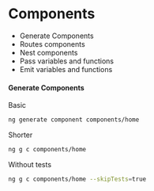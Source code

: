 # Components
* Generate Components
* Routes components
* Nest components
* Pass variables and functions
* Emit variables and functions
#### Generate Components
Basic
```sh
ng generate component components/home
```
Shorter
```sh
ng g c components/home
```
Without tests
```sh
ng g c components/home --skipTests=true
```
